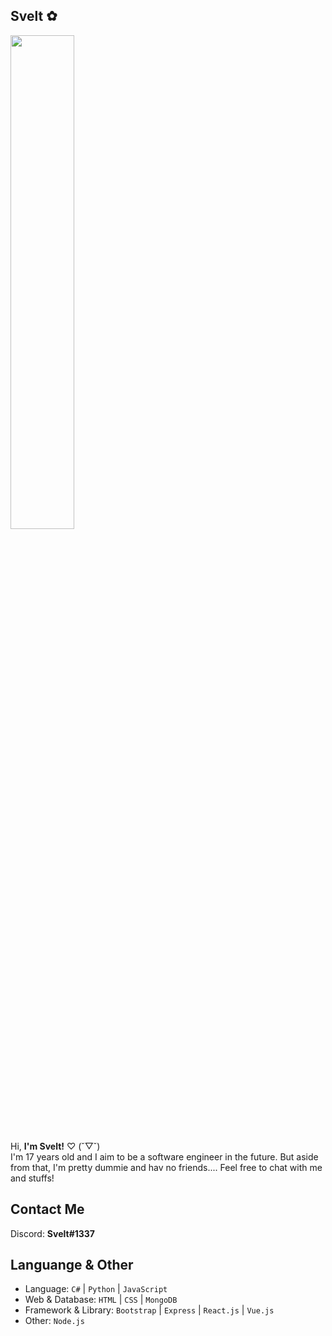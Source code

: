 ## Svelt ✿
<p align="left">
  <img src="https://64.media.tumblr.com/047e6fe6b0d97a256c4ec4f4e3f49092/tumblr_ngjuq8CzFH1u59cglo1_500.gifv" width="45%" >
</p>
Hi, <strong>I'm Svelt!</strong> ♡ (˘▽˘) <br> 
I'm 17 years old and I aim to be a software engineer in the future. But aside from that, I'm pretty dummie and hav no friends.... Feel free to chat with me and stuffs!

## Contact Me
Discord: **Svelt#1337**

## Languange & Other
* Language: `C#` | `Python` | `JavaScript`
* Web & Database: `HTML` | `CSS` | `MongoDB`
* Framework & Library: `Bootstrap` | `Express` | `React.js` | `Vue.js`
* Other: `Node.js`
